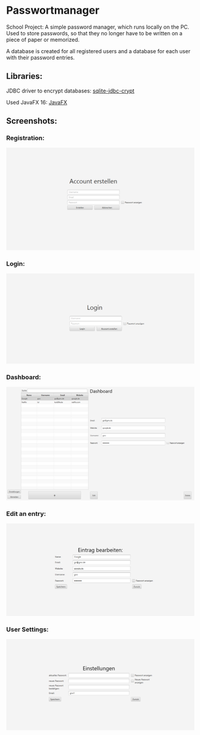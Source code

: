 # Passwortmanager
School Project:
A simple password manager, which runs locally on the PC. 
Used to store passwords, so that they no longer have to be written on a piece of paper or memorized.

A database is created for all registered users and a database for each user with their password entries.

## Libraries: 
JDBC driver to encrypt databases: [sqlite-jdbc-crypt](https://github.com/Willena/sqlite-jdbc-crypt)

Used JavaFX 16: [JavaFX](https://gluonhq.com/products/javafx/)

## Screenshots:
### Registration:
![Registration](docs/Registration.png)


### Login:
![Login](docs/Login.png)


### Dashboard:
![Dashboard](docs/Dashboard.png)


### Edit an entry:
![Edit an entry](docs/Edit.png)


### User Settings:
![User Settings](docs/Settings.png)
